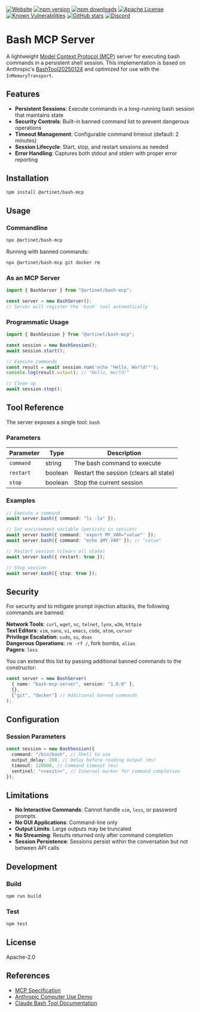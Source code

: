 [![Website](https://img.shields.io/badge/website-artinet.io-black)](https://artinet.io/)
[![npm version](https://img.shields.io/npm/v/@artinet/bash-mcp.svg)](https://www.npmjs.com/package/@artinet/bash-mcp)
[![npm downloads](https://img.shields.io/npm/dt/@artinet/bash-mcp.svg)](https://www.npmjs.com/package/@artinet/bash-mcp)
[![Apache License](https://img.shields.io/badge/License-Apache_2.0-blue.svg)](LICENSE)
[![Known Vulnerabilities](https://snyk.io/test/npm/@artinet/bash-mcp/badge.svg)](https://snyk.io/test/npm/@artinet/bash-mcp)
[![GitHub stars](https://img.shields.io/github/stars/the-artinet-project/mcp?style=social)](https://github.com/the-artinet-project/mcp/stargazers)
[![Discord](https://dcbadge.limes.pink/api/server/DaxzSchmmX?style=flat)](https://discord.gg/DaxzSchmmX)

# Bash MCP Server

A lightweight [Model Context Protocol (MCP)](https://modelcontextprotocol.io) server for executing bash commands in a persistent shell session. This implementation is based on Anthropic's [BashTool20250124](https://docs.claude.com/en/docs/agents-and-tools/tool-use/bash-tool) and optimized for use with the `InMemoryTransport`.

## Features

- **Persistent Sessions**: Execute commands in a long-running bash session that maintains state
- **Security Controls**: Built-in banned command list to prevent dangerous operations
- **Timeout Management**: Configurable command timeout (default: 2 minutes)
- **Session Lifecycle**: Start, stop, and restart sessions as needed
- **Error Handling**: Captures both stdout and stderr with proper error reporting

## Installation

```bash
npm install @artinet/bash-mcp
```

## Usage

### Commandline

```bash
npx @artinet/bash-mcp
```

Running with banned commands:

```bash
npx @artinet/bash-mcp git docker rm
```

### As an MCP Server

```typescript
import { BashServer } from "@artinet/bash-mcp";

const server = new BashServer();
// Server will register the 'bash' tool automatically
```

### Programmatic Usage

```typescript
import { BashSession } from "@artinet/bash-mcp";

const session = new BashSession();
await session.start();

// Execute commands
const result = await session.run('echo "Hello, World!"');
console.log(result.output); // "Hello, World!"

// Clean up
await session.stop();
```

## Tool Reference

The server exposes a single tool: `bash`

### Parameters

| Parameter | Type    | Description                            |
| --------- | ------- | -------------------------------------- |
| `command` | string  | The bash command to execute            |
| `restart` | boolean | Restart the session (clears all state) |
| `stop`    | boolean | Stop the current session               |

### Examples

```typescript
// Execute a command
await server.bash({ command: "ls -la" });

// Set environment variable (persists in session)
await server.bash({ command: 'export MY_VAR="value"' });
await server.bash({ command: "echo $MY_VAR" }); // "value"

// Restart session (clears all state)
await server.bash({ restart: true });

// Stop session
await server.bash({ stop: true });
```

## Security

For security and to mitigate prompt injection attacks, the following commands are banned:

**Network Tools**: `curl`, `wget`, `nc`, `telnet`, `lynx`, `w3m`, `httpie`  
**Text Editors**: `vim`, `nano`, `vi`, `emacs`, `code`, `atom`, `cursor`  
**Privilege Escalation**: `sudo`, `su`, `doas`  
**Dangerous Operations**: `rm -rf /`, fork bombs, `alias`  
**Pagers**: `less`

You can extend this list by passing additional banned commands to the constructor:

```typescript
const server = new BashServer(
  { name: "bash-mcp-server", version: "1.0.0" },
  {},
  ["git", "docker"] // Additional banned commands
);
```

## Configuration

### Session Parameters

```typescript
const session = new BashSession({
  command: "/bin/bash", // Shell to use
  output_delay: 200, // Delay before reading output (ms)
  timeout: 120000, // Command timeout (ms)
  sentinel: "<<exit>>", // Internal marker for command completion
});
```

## Limitations

- **No Interactive Commands**: Cannot handle `vim`, `less`, or password prompts
- **No GUI Applications**: Command-line only
- **Output Limits**: Large outputs may be truncated
- **No Streaming**: Results returned only after command completion
- **Session Persistence**: Sessions persist within the conversation but not between API calls

## Development

### Build

```bash
npm run build
```

### Test

```bash
npm test
```

## License

Apache-2.0

## References

- [MCP Specification](https://modelcontextprotocol.io)
- [Anthropic Computer Use Demo](https://github.com/anthropics/claude-quickstarts/blob/main/computer-use-demo/computer_use_demo/tools/bash.py)
- [Claude Bash Tool Documentation](https://docs.claude.com/en/docs/agents-and-tools/tool-use/bash-tool)
